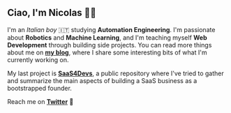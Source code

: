 <!--<div align=center><img src="https://user-images.githubusercontent.com/48695862/87184257-fb71e200-c2e7-11ea-9973-8707309807d7.png"></img></div>-->
## Ciao, I'm Nicolas 👋🏻

I'm an *Italian boy* 🇮🇹 studying **Automation Engineering**. I'm passionate about **Robotics** and **Machine Learning**, and I'm teaching myself **Web Development** through building side projects. You can read more things about me on **[my blog](https://www.nicolasracchi.com)**, where I share some interesting bits of what I'm currently working on. 

My last project is **[SaaS4Devs](https://www.github.com/nicolas-racchi/SaaS4Devs)**, a public repository where I've tried to gather and summarize the main aspects of building a SaaS business as a bootstrapped founder.

Reach me on **[Twitter](https://twitter.com/NicolasRacchi)** 💬
